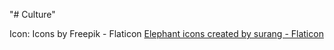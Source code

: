 "# Culture" 

Icon: Icons by Freepik - Flaticon
<a href="https://www.flaticon.com/free-icons/elephant" title="elephant icons">Elephant icons created by surang - Flaticon</a>